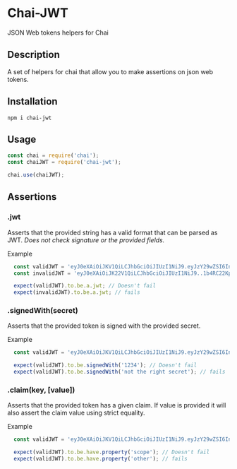 # Chai-JWT
JSON Web tokens helpers for Chai

## Description
A set of helpers for chai that allow you to make assertions on
json web tokens.

## Installation
```
npm i chai-jwt
```

## Usage
```javascript
const chai = require('chai');
const chaiJWT = require('chai-jwt');

chai.use(chaiJWT);
```

## Assertions

### .jwt
Asserts that the provided string has a valid format that
can be parsed as JWT. *Does not check signature or the provided fields.*

Example
```javascript
  const validJWT = 'eyJ0eXAiOiJKV1QiLCJhbGciOiJIUzI1NiJ9.eyJzY29wZSI6InVwZGF0ZTpzb21ldGhpbmciLCJleHAiOjE0NzA3NjE3ODEsImlhdCI6MTQ3MDc2MDc5M30.1b4RC22Kpx4X4GWXU-Wgsk4IbeRGVD7tNW-tM-LzkVE';
  const invalidJWT = 'eyJ0eXAiOiJK22V1QiLCJhbGciOiJIUzI1NiJ9..1b4RC22Kpx4X4GWXU-Wgsk4IbeRGVD7tNW-tM-LzkVE';

  expect(validJWT).to.be.a.jwt; // Doesn't fail
  expect(invalidJWT).to.be.a.jwt; // fails
```

### .signedWith(secret)
Asserts that the provided token is signed with the provided secret.

Example
```javascript
  const validJWT = 'eyJ0eXAiOiJKV1QiLCJhbGciOiJIUzI1NiJ9.eyJzY29wZSI6InVwZGF0ZTpzb21ldGhpbmciLCJleHAiOjE0NzA3NjE3ODEsImlhdCI6MTQ3MDc2MDc5M30.1b4RC22Kpx4X4GWXU-Wgsk4IbeRGVD7tNW-tM-LzkVE';

  expect(validJWT).to.be.signedWith('1234'); // Doesn't fail
  expect(validJWT).to.be.signedWith('not the right secret'); // fails
```

### .claim(key, [value])
Asserts that the provided token has a given claim. If value is provided
it will also assert the claim value using strict equality.

Example
```javascript
  const validJWT = 'eyJ0eXAiOiJKV1QiLCJhbGciOiJIUzI1NiJ9.eyJzY29wZSI6InVwZGF0ZTpzb21ldGhpbmciLCJleHAiOjE0NzA3NjE3ODEsImlhdCI6MTQ3MDc2MDc5M30.1b4RC22Kpx4X4GWXU-Wgsk4IbeRGVD7tNW-tM-LzkVE';

  expect(validJWT).to.be.have.property('scope'); // Doesn't fail
  expect(validJWT).to.be.have.property('other'); // fails
```
